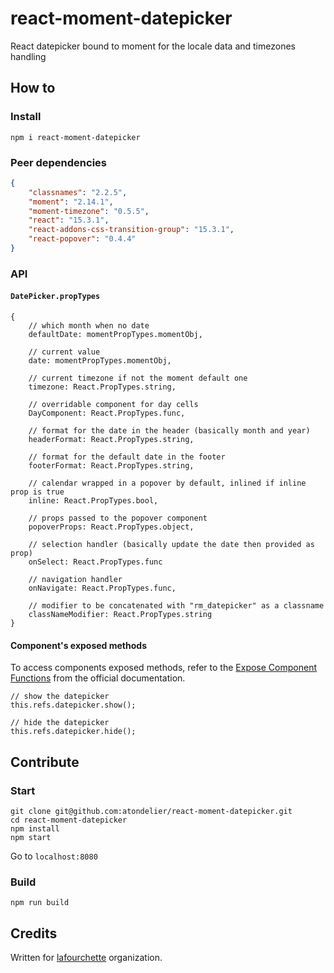 # react-moment-datepicker

React datepicker bound to moment for the locale data and timezones handling

## How to

### Install

`npm i react-moment-datepicker`

### Peer dependencies

```JSON
{
    "classnames": "2.2.5",
    "moment": "2.14.1",
    "moment-timezone": "0.5.5",
    "react": "15.3.1",
    "react-addons-css-transition-group": "15.3.1",
    "react-popover": "0.4.4"
}
```

### API

#### `DatePicker.propTypes`

```JS
{
    // which month when no date
    defaultDate: momentPropTypes.momentObj,

    // current value
    date: momentPropTypes.momentObj,

    // current timezone if not the moment default one
    timezone: React.PropTypes.string,

    // overridable component for day cells
    DayComponent: React.PropTypes.func,

    // format for the date in the header (basically month and year)
    headerFormat: React.PropTypes.string,

    // format for the default date in the footer
    footerFormat: React.PropTypes.string,

    // calendar wrapped in a popover by default, inlined if inline prop is true
    inline: React.PropTypes.bool,

    // props passed to the popover component
    popoverProps: React.PropTypes.object,

    // selection handler (basically update the date then provided as prop)
    onSelect: React.PropTypes.func

    // navigation handler
    onNavigate: React.PropTypes.func,

    // modifier to be concatenated with "rm_datepicker" as a classname
    classNameModifier: React.PropTypes.string
}
```

#### Component's exposed methods

To access components exposed methods, refer to the [Expose Component Functions](https://facebook.github.io/react/tips/expose-component-functions.html) from the official documentation.

```JS
// show the datepicker
this.refs.datepicker.show();

// hide the datepicker
this.refs.datepicker.hide();
```

## Contribute

### Start

```
git clone git@github.com:atondelier/react-moment-datepicker.git
cd react-moment-datepicker
npm install
npm start
```

Go to `localhost:8080`

### Build

`npm run build`

## Credits

Written for [lafourchette](https://github.com/lafourchette) organization.
